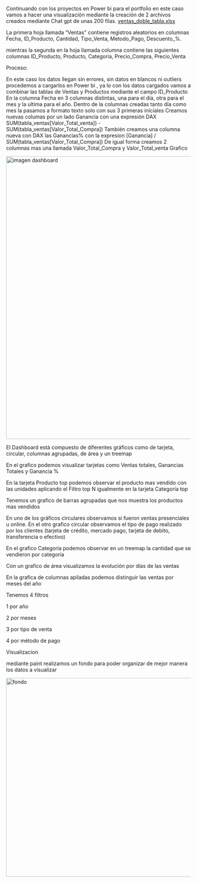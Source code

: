 Continuando con los proyectos en Power bi para el portfolio en este caso vamos a hacer una visualización mediante la creación de 2 archivos creados mediante Chat gpt de unas 200 filas.
[ventas_doble_tabla.xlsx](https://github.com/user-attachments/files/22098125/ventas_doble_tabla.xlsx)


La primera hoja llamada “Ventas” contiene registros aleatorios en columnas  Fecha, ID_Producto, Cantidad, Tipo_Venta, Metodo_Pago, Descuento_%.

mientras la segunda en la hoja llamada columna contiene las siguientes columnas ID_Producto, Producto, Categoria, Precio_Compra, Precio_Venta

Proceso:

En este caso los datos llegan sin errores, sin datos en blancos ni outliers procedemos a cargarlos en Power bi , ya lo con los datos cargados vamos a combinar las tablas de Ventas y Productos mediante el campo ID_Producto
En la columna Fecha  en 3 columnas distintas, una para el día, otra para el mes  y la ultima para el año. Dentro de la columnas creadas tanto día como mes la pasamos a formato texto solo con sus 3 primeras iníciales 
Creamos nuevas columas por un lado Ganancia con una expresión DAX SUM(tabla_ventas[Valor_Total_venta]) - SUM(tabla_ventas[Valor_Total_Compra])
También creamos una columna nueva con DAX las Ganancias%  con la expresion [Ganancia] / SUM(tabla_ventas[Valor_Total_Compra]) 
De igual forma creamos 2 columnas mas una llamada Valor_Total_Compra y Valor_Total_venta
Grafico

<img width="1366" height="768" alt="imagen dashboard" src="https://github.com/user-attachments/assets/42bcf8a6-8678-4797-977f-f3172637c75c" />

El Dashboard está compuesto de diferentes gráficos como de tarjeta, circular, columnas agrupadas, de área y un treemap

En el grafico podemos visualizar tarjetas como Ventas totales, Ganancias Totales y Ganancia %

En la tarjeta Producto top podemos observar el producto mas vendido con las unidades aplicando el Filtro top N igualmente en la tarjeta Categoría top

Tenemos un grafico de barras agrupadas que nos muestra los productos mas vendidos

En uno de los gráficos circulares observamos si fueron ventas presenciales u online. En el otro grafico circular observamos el tipo de pago realizado por los clientes (tarjeta de crédito, mercado pago, tarjeta de debito, transferencia o efectivo)

En el grafico Categoría podemos observar en un treemap la cantidad que se vendieron por categoría

Con un grafico de área visualizamos la evolución por días de las ventas

En la grafica de columnas apiladas podemos distinguir las ventas por meses del año

Tenemos 4 filtros 

1 por año

2 por meses

3 por tipo de venta

4 por método de pago 

Visualizacion

mediante paint realizamos un fondo para poder organizar de mejor manera los datos a visualizar 

<img width="960" height="540" alt="fondo" src="https://github.com/user-attachments/assets/853ca920-59ed-4848-9fe0-3209a4048dfd" />

